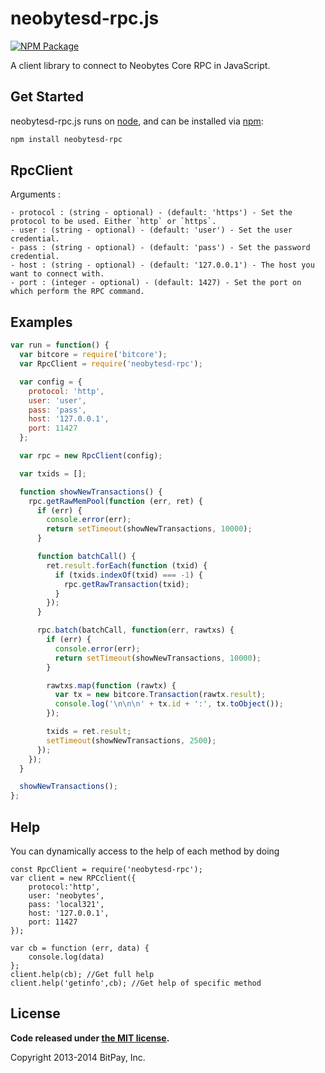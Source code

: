 neobytesd-rpc.js
===============

[![NPM Package](https://img.shields.io/npm/v/neobytesd-rpc.svg)](https://www.npmjs.org/package/neobytesd-rpc)

A client library to connect to Neobytes Core RPC in JavaScript.

## Get Started

neobytesd-rpc.js runs on [node](http://nodejs.org/), and can be installed via [npm](https://npmjs.org/):

```bash
npm install neobytesd-rpc
```

## RpcClient

Arguments : 

	- protocol : (string - optional) - (default: 'https') - Set the protocol to be used. Either `http` or `https`.
	- user : (string - optional) - (default: 'user') - Set the user credential.
	- pass : (string - optional) - (default: 'pass') - Set the password credential.
	- host : (string - optional) - (default: '127.0.0.1') - The host you want to connect with.
	- port : (integer - optional) - (default: 1427) - Set the port on which perform the RPC command.
	
## Examples

```javascript
var run = function() {
  var bitcore = require('bitcore');
  var RpcClient = require('neobytesd-rpc');

  var config = {
    protocol: 'http',
    user: 'user',
    pass: 'pass',
    host: '127.0.0.1',
    port: 11427
  };

  var rpc = new RpcClient(config);

  var txids = [];

  function showNewTransactions() {
    rpc.getRawMemPool(function (err, ret) {
      if (err) {
        console.error(err);
        return setTimeout(showNewTransactions, 10000);
      }

      function batchCall() {
        ret.result.forEach(function (txid) {
          if (txids.indexOf(txid) === -1) {
            rpc.getRawTransaction(txid);
          }
        });
      }

      rpc.batch(batchCall, function(err, rawtxs) {
        if (err) {
          console.error(err);
          return setTimeout(showNewTransactions, 10000);
        }

        rawtxs.map(function (rawtx) {
          var tx = new bitcore.Transaction(rawtx.result);
          console.log('\n\n\n' + tx.id + ':', tx.toObject());
        });

        txids = ret.result;
        setTimeout(showNewTransactions, 2500);
      });
    });
  }

  showNewTransactions();
};
```

## Help

You can dynamically access to the help of each method by doing
```
const RpcClient = require('neobytesd-rpc');
var client = new RPCclient({
    protocol:'http',
    user: 'neobytes',
    pass: 'local321', 
    host: '127.0.0.1', 
    port: 11427
});

var cb = function (err, data) {
    console.log(data)
};
client.help(cb); //Get full help
client.help('getinfo',cb); //Get help of specific method
```
## License

**Code released under [the MIT license](https://github.com/neobytes-project/neobytescore/blob/master/LICENSE).**

Copyright 2013-2014 BitPay, Inc.
